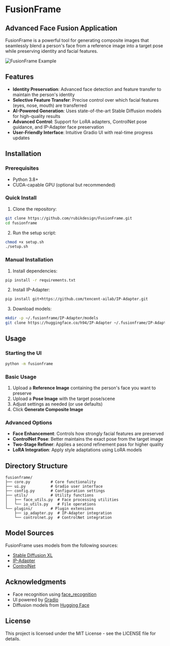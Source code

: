 # FusionFrame

## Advanced Face Fusion Application

FusionFrame is a powerful tool for generating composite images that seamlessly blend a person's face from a reference image into a target pose while preserving identity and facial features.

![FusionFrame Example](https://user-images.githubusercontent.com/example.png)

## Features

- **Identity Preservation**: Advanced face detection and feature transfer to maintain the person's identity
- **Selective Feature Transfer**: Precise control over which facial features (eyes, nose, mouth) are transferred
- **AI-Powered Generation**: Uses state-of-the-art Stable Diffusion models for high-quality results
- **Advanced Control**: Support for LoRA adapters, ControlNet pose guidance, and IP-Adapter face preservation
- **User-Friendly Interface**: Intuitive Gradio UI with real-time progress updates

## Installation

### Prerequisites

- Python 3.8+ 
- CUDA-capable GPU (optional but recommended)

### Quick Install

1. Clone the repository:
```bash
git clone https://github.com/rubikdesign/FusionFrame.git
cd fusionframe
```

2. Run the setup script:
```bash
chmod +x setup.sh
./setup.sh
```

### Manual Installation

1. Install dependencies:
```bash
pip install -r requirements.txt
```

2. Install IP-Adapter:
```bash
pip install git+https://github.com/tencent-ailab/IP-Adapter.git
```

3. Download models:
```bash
mkdir -p ~/.fusionframe/IP-Adapter/models
git clone https://huggingface.co/h94/IP-Adapter ~/.fusionframe/IP-Adapter/models
```

## Usage

### Starting the UI

```bash
python -m fusionframe
```

### Basic Usage

1. Upload a **Reference Image** containing the person's face you want to preserve
2. Upload a **Pose Image** with the target pose/scene
3. Adjust settings as needed (or use defaults)
4. Click **Generate Composite Image**

### Advanced Options

- **Face Enhancement**: Controls how strongly facial features are preserved
- **ControlNet Pose**: Better maintains the exact pose from the target image
- **Two-Stage Refiner**: Applies a second refinement pass for higher quality
- **LoRA Integration**: Apply style adaptations using LoRA models

## Directory Structure

```
fusionframe/
├── core.py         # Core functionality
├── ui.py           # Gradio user interface
├── config.py       # Configuration settings
├── utils/          # Utility functions
│   ├── face_utils.py  # Face processing utilities
│   └── io_utils.py    # File operations
└── plugins/        # Plugin extensions
    ├── ip_adapter.py  # IP-Adapter integration
    └── controlnet.py  # ControlNet integration
```

## Model Sources

FusionFrame uses models from the following sources:

- [Stable Diffusion XL](https://huggingface.co/stabilityai/stable-diffusion-xl-base-1.0) 
- [IP-Adapter](https://github.com/tencent-ailab/IP-Adapter)
- [ControlNet](https://github.com/lllyasviel/ControlNet)

## Acknowledgments

- Face recognition using [face_recognition](https://github.com/ageitgey/face_recognition)
- UI powered by [Gradio](https://gradio.app/)
- Diffusion models from [Hugging Face](https://huggingface.co/) 

## License

This project is licensed under the MIT License - see the LICENSE file for details.
